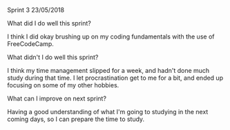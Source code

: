 Sprint 3 23/05/2018

What did I do well this sprint?

I think I did okay brushing up on my coding fundamentals with the use of FreeCodeCamp.

What didn't I do well this sprint?

I think my time management slipped for a week, and hadn't done much study during that time. I let procrastination get to me for a bit, and ended up focusing on some of my other hobbies.

What can I improve on next sprint?

Having a good understanding of what I'm going to studying in the next coming days, so I can prepare the time to study.